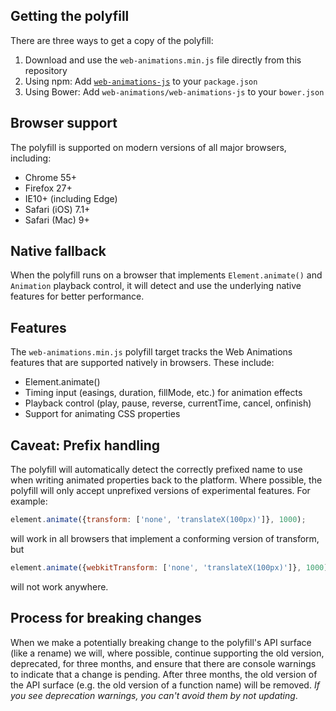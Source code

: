 
Getting the polyfill
--------------------

There are three ways to get a copy of the polyfill:

1. Download and use the `web-animations.min.js` file directly from this repository
1. Using npm: Add [`web-animations-js`](https://www.npmjs.com/package/web-animations-js) to your `package.json`
1. Using Bower: Add `web-animations/web-animations-js` to your `bower.json`

Browser support
---------------

The polyfill is supported on modern versions of all major browsers, including:

* Chrome 55+
* Firefox 27+
* IE10+ (including Edge)
* Safari (iOS) 7.1+
* Safari (Mac) 9+

Native fallback
---------------

When the polyfill runs on a browser that implements `Element.animate()` and
`Animation` playback control, it will detect and use the underlying native
features for better performance.

Features
--------

The `web-animations.min.js` polyfill target tracks the Web Animations features
that are supported natively in browsers. These include:

* Element.animate()
* Timing input (easings, duration, fillMode, etc.) for animation effects
* Playback control (play, pause, reverse, currentTime, cancel, onfinish)
* Support for animating CSS properties

Caveat: Prefix handling
-----------------------

The polyfill will automatically detect the correctly prefixed name to use when
writing animated properties back to the platform. Where possible, the polyfill
will only accept unprefixed versions of experimental features. For example:

```js
element.animate({transform: ['none', 'translateX(100px)']}, 1000);
```

will work in all browsers that implement a conforming version of transform, but

```js
element.animate({webkitTransform: ['none', 'translateX(100px)']}, 1000);
```

will not work anywhere.

Process for breaking changes
----------------------------

When we make a potentially breaking change to the polyfill's API
surface (like a rename) we will, where possible, continue supporting the
old version, deprecated, for three months, and ensure that there are
console warnings to indicate that a change is pending. After three
months, the old version of the API surface (e.g. the old version of a
function name) will be removed. *If you see deprecation warnings, you
can't avoid them by not updating*.

